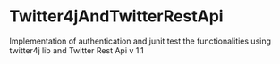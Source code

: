 Twitter4jAndTwitterRestApi
==========================

Implementation of authentication and junit test the functionalities using twitter4j lib and Twitter Rest Api v 1.1